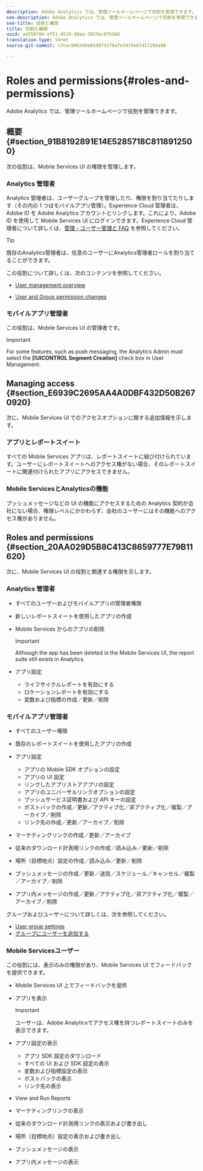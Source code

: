 ```yaml
---
description: Adobe Analytics では、管理ツールホームページで役割を管理できます。
seo-description: Adobe Analytics では、管理ツールホームページで役割を管理できます。
seo-title: 役割と権限
title: 役割と権限
uuid: ad350f8d-ef51-4519-98aa-3025bc0f5588
translation-type: tm+mt
source-git-commit: c7cac006340e01d0fd1f6afe3419e6fd17294a98

---
```



# Roles and permissions{#roles-and-permissions}

Adobe Analytics では、管理ツールホームページで役割を管理できます。

## 概要 {#section_91B8192891E14E5285718C8118912500}

次の役割は、Mobile Services UI の権限を管理します。

### Analytics 管理者

Analytics 管理者は、ユーザーグループを管理したり、権限を割り当てたりします（その内の 1 つはモバイルアプリ管理）。Experience Cloud 管理者は、Adobe ID を Adobe Analytics アカウントとリンクします。これにより、Adobe ID を使用して Mobile Services UI にログインできます。Experience Cloud 管理者について詳しくは、[管理 - ユーザー管理と FAQ](https://docs.adobe.com/content/help/en/core-services/interface/manage-users-and-products/admin-getting-started.html) を参照してください。

>[!TIP]
>
>既存のAnalytics管理者は、任意のユーザーにAnalytics管理者ロールを割り当てることができます。

この役割について詳しくは、次のコンテンツを参照してください。

* [User management overview](https://docs.adobe.com/content/help/en/analytics/admin/user-product-management/user-management/users.html)

* [User and Group permission changes](https://docs.adobe.com/content/help/en/analytics/admin/user-product-management/user-management/permissions-changes.html)

### モバイルアプリ管理者

この役割は、Mobile Services UI の管理者です。

>[!IMPORTANT]
>
>For some features, such as push messaging, the Analytics Admin must select the **[!UICONTROL Segment Creation]** check box in User Management.

## Managing access {#section_E6939C2695AA4A0DBF432D50B2670920}

次に、Mobile Services UI でのアクセスオプションに関する追加情報を示します。

### アプリとレポートスイート

すべての Mobile Services アプリは、レポートスイートに結び付けられています。ユーザーにレポートスイートへのアクセス権がない場合、そのレポートスイートに関連付けられたアプリにアクセスできません。

### Mobile ServicesとAnalyticsの機能

プッシュメッセージなどの UI の機能にアクセスするための Analytics 契約が会社にない場合、権限レベルにかかわらず、会社のユーザーにはその機能へのアクセス権がありません。

## Roles and permissions {#section_20AA029D5B8C413C8659777E79B11620}

次に、Mobile Services UI の役割と関連する権限を示します。

### Analytics 管理者

* すべてのユーザーおよびモバイルアプリの管理者権限
* 新しいレポートスイートを使用したアプリの作成
* Mobile Services からのアプリの削除

   >[!IMPORTANT]
   >
   >Although the app has been deleted in the Mobile Services UI, the report suite still exists in Analytics.

* アプリ設定

   * ライフサイクルレポートを有効にする
   * ロケーションレポートを有効にする
   * 変数および指標の作成／更新／削除

### モバイルアプリ管理者

* すべてのユーザー権限
* 既存のレポートスイートを使用したアプリの作成
* アプリ設定

   * アプリの Mobile SDK オプションの設定
   * アプリの UI 設定
   * リンクしたアプリストアアプリの設定
   * アプリのユニバーサルリンクオプションの設定
   * プッシュサービス証明書および API キーの設定
   * ポストバックの作成／更新／アクティブ化／非アクティブ化／複製／アーカイブ／削除
   * リンク先の作成／更新／アーカイブ／削除

* マーケティングリンクの作成／更新／アーカイブ
* 従来のダウンロード計測用リンクの作成／読み込み／更新／削除
* 場所（目標地点）設定の作成／読み込み／更新／削除
* プッシュメッセージの作成／更新／送信／スケジュール／キャンセル／複製／アーカイブ／削除
* アプリ内メッセージの作成／更新／アクティブ化／非アクティブ化／複製／アーカイブ／削除

グループおよびユーザーについて詳しくは、次を参照してください。

* [User group settings](https://docs.adobe.com/content/help/en/analytics/admin/user-product-management/user-groups/groups.html)
* [グループにユーザーを追加する](https://docs.adobe.com/content/help/en/analytics/admin/user-product-management/user-management/t-add-user-to-group.html)

### Mobile Servicesユーザー

この役割には、表示のみの権限があり、Mobile Services UI でフィードバックを提供できます。

* Mobile Services UI 上でフィードバックを提供
* アプリを表示

   >[!IMPORTANT]
   >
   >ユーザーは、Adobe Analyticsでアクセス権を持つレポートスイートのみを表示できます。

* アプリ設定の表示

   * アプリ SDK 設定のダウンロード
   * すべての UI および SDK 設定の表示
   * 変数および指標設定の表示
   * ポストバックの表示
   * リンク先の表示

* View and Run Reports
* マーケティングリンクの表示
* 従来のダウンロード計測用リンクの表示および書き出し
* 場所（目標地点）設定の表示および書き出し
* プッシュメッセージの表示
* アプリ内メッセージの表示
